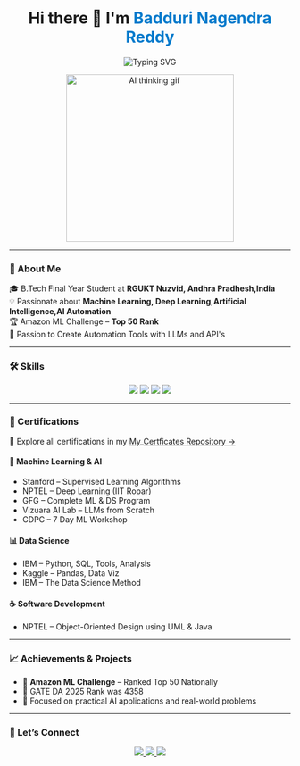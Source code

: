 <h1 align="center">
  Hi there 👋 I'm <span style="color:#007acc;">Badduri Nagendra Reddy</span>  
</h1>

<p align="center">
  <img src="https://readme-typing-svg.demolab.com?font=Fira+Code&size=22&pause=1000&center=true&vCenter=true&width=435&lines=B.Tech+Student+@+RGUKT+Nuzvid;ML+%7C+DL+%7C+AI+Enthusiast;GATE+DSAI+2025+Qualified" alt="Typing SVG" />
</p>

<p align="center">
  <img src="https://media.giphy.com/media/qgQUggAC3Pfv687qPC/giphy.gif" width="300" alt="AI thinking gif" />
</p>

---
### 🧠 About Me

🎓 B.Tech Final Year Student at **RGUKT Nuzvid, Andhra Pradhesh,India**  
💡 Passionate about **Machine Learning, Deep Learning,Artificial Intelligence,AI Automation**  
🏆 Amazon ML Challenge – **Top 50 Rank**   
🌱 Passion to Create Automation Tools with LLMs and API's

---
### 🛠️ Skills

<p align="center">
  <img src="https://img.shields.io/badge/-Python-3776AB?style=for-the-badge&logo=python&logoColor=white"/>
  <img src="https://img.shields.io/badge/-Java-ED8B00?style=for-the-badge&logo=java&logoColor=white"/>
  <img src="https://img.shields.io/badge/-TensorFlow-FF6F00?style=for-the-badge&logo=tensorflow&logoColor=white"/>
  <img src="https://img.shields.io/badge/-SQL-4479A1?style=for-the-badge&logo=postgresql&logoColor=white"/>
</p>

---
### 📜 Certifications

🔗 Explore all certifications in my [My_Certficates Repository →](https://github.com/BadduriNagendrareddy777/My_Certficates)
#### 🧠 Machine Learning & AI
- Stanford – Supervised Learning Algorithms  
- NPTEL – Deep Learning (IIT Ropar)  
- GFG – Complete ML & DS Program  
- Vizuara AI Lab – LLMs from Scratch  
- CDPC – 7 Day ML Workshop  

#### 📊 Data Science
- IBM – Python, SQL, Tools, Analysis  
- Kaggle – Pandas, Data Viz  
- IBM – The Data Science Method  

#### ☕ Software Development
- NPTEL – Object-Oriented Design using UML & Java

---

### 📈 Achievements & Projects

- 🥇 **Amazon ML Challenge** – Ranked Top 50 Nationally  
- 🤖 GATE DA 2025 Rank was 4358
- 🎯 Focused on practical AI applications and real-world problems  

---

### 💬 Let’s Connect

<p align="center">
  <a href="mailto:baddurinagendrareddy@gmail.com">
    <img src="https://img.shields.io/badge/email-D14836?style=for-the-badge&logo=gmail&logoColor=white"/>
  </a>
  <a href="https://www.linkedin.com/in/Nagendrareddy777">
    <img src="https://img.shields.io/badge/LinkedIn-blue?style=for-the-badge&logo=linkedin&logoColor=white"/>
  </a>
  <a href="https://github.com/BadduriNagendrareddy777/My_Certficates">
    <img src="https://img.shields.io/badge/View%20Certificates-100000?style=for-the-badge&logo=github&logoColor=white"/>
  </a>
</p>

